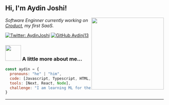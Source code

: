 <h2> Hi, I'm Aydin Joshi!</h2>
<img align='right' src="https://media0.giphy.com/media/v1.Y2lkPTc5MGI3NjExMW5kNTY3aDI5b29qdWs3MWJwaXc2a25yNWVvYnNibzF0enBpbmgyaiZlcD12MV9pbnRlcm5hbF9naWZfYnlfaWQmY3Q9Zw/3oD3YJDA4I6J4PmvpS/giphy.gif" width="230">
<p><em>Software Enginner currently working on <a href="https://croduct.framer.website">Croduct</a>, my first SaaS.</em></p>

[![Twitter: AydinJoshi](https://img.shields.io/twitter/follow/AydinJoshi?style=social)](https://twitter.com/AydinJoshi)
[![GitHub Aydinj13](https://img.shields.io/github/followers/aydinj13?label=follow&style=social)](https://github.com/Aydinj13)


### <img src="https://media.giphy.com/media/VgCDAzcKvsR6OM0uWg/giphy.gif" width="50"> A little more about me...  

```javascript
const aydin = {
  pronouns: "he" | "him",
  code: [Javascript, Typescript, HTML, CSS, Python, Java],
  tools: [Next, React, Node],
  challenge: "I am learning ML for the first time"
}
```

---
